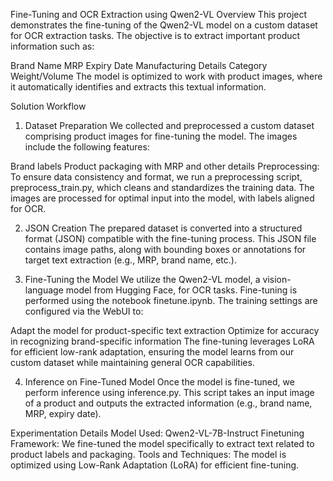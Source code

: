 Fine-Tuning and OCR Extraction using Qwen2-VL
Overview
This project demonstrates the fine-tuning of the Qwen2-VL model on a custom dataset for OCR extraction tasks. The objective is to extract important product information such as:

Brand Name
MRP
Expiry Date
Manufacturing Details
Category
Weight/Volume
The model is optimized to work with product images, where it automatically identifies and extracts this textual information.

Solution Workflow
1. Dataset Preparation
We collected and preprocessed a custom dataset comprising product images for fine-tuning the model. The images include the following features:

Brand labels
Product packaging with MRP and other details
Preprocessing:
To ensure data consistency and format, we run a preprocessing script, preprocess_train.py, which cleans and standardizes the training data. The images are processed for optimal input into the model, with labels aligned for OCR.

2. JSON Creation
The prepared dataset is converted into a structured format (JSON) compatible with the fine-tuning process. This JSON file contains image paths, along with bounding boxes or annotations for target text extraction (e.g., MRP, brand name, etc.).

3. Fine-Tuning the Model
We utilize the Qwen2-VL model, a vision-language model from Hugging Face, for OCR tasks. Fine-tuning is performed using the notebook finetune.ipynb. The training settings are configured via the WebUI to:

Adapt the model for product-specific text extraction
Optimize for accuracy in recognizing brand-specific information
The fine-tuning leverages LoRA for efficient low-rank adaptation, ensuring the model learns from our custom dataset while maintaining general OCR capabilities.

4. Inference on Fine-Tuned Model
Once the model is fine-tuned, we perform inference using inference.py. This script takes an input image of a product and outputs the extracted information (e.g., brand name, MRP, expiry date).

Experimentation Details
Model Used: Qwen2-VL-7B-Instruct
Finetuning Framework: We fine-tuned the model specifically to extract text related to product labels and packaging.
Tools and Techniques: The model is optimized using Low-Rank Adaptation (LoRA) for efficient fine-tuning.
